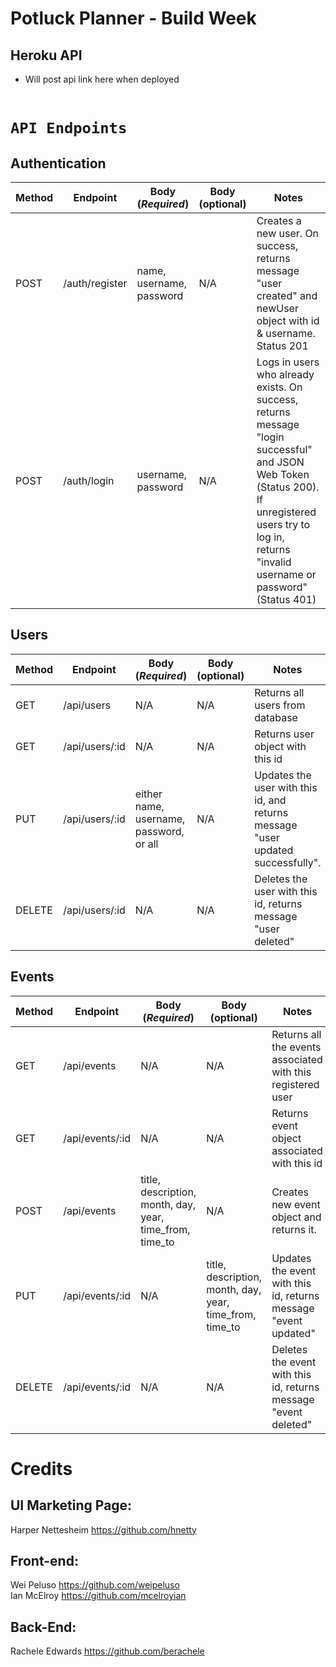 # Potluck Planner - Build Week

## Heroku API
- Will post api link here when deployed <br>
​
# `API Endpoints`
## Authentication
Method | Endpoint | Body (*Required*) | Body (optional) | Notes
| ----- | ----------------- | -------------------- | --------------------- | ------------------ |
POST | /auth/register | name, username, password | N/A | Creates a new user. On success, returns message "user created" and newUser object with id & username.  Status 201 |
POST | /auth/login |  username, password | N/A | Logs in users who already exists. On success, returns message "login successful" and JSON Web Token (Status 200). If unregistered users try to log in, returns "invalid username or password" (Status 401) |
## Users
Method | Endpoint | Body (*Required*) | Body (optional) | Notes
| ----- | ----------------- | -------------------- | --------------------- | ------------------ |
GET | /api/users | N/A | N/A | Returns all users from database |
GET | /api/users/:id | N/A | N/A | Returns user object with this id |
PUT | /api/users/:id | either name, username, password,  or all | N/A | Updates the user with this id, and returns message "user updated successfully". |
DELETE | /api/users/:id | N/A | N/A | Deletes the user with this id, returns message "user deleted" |
## Events
Method | Endpoint | Body (*Required*) | Body (optional) | Notes
| ----- | ----------------- | -------------------- | --------------------- | ------------------ |
GET | /api/events | N/A | N/A | Returns all the events associated with this registered user |
GET | /api/events/:id |  N/A | N/A | Returns event object associated with this id |
POST | /api/events | title, description, month, day, year, time_from, time_to | N/A | Creates new event object and returns it. |
PUT | /api/events/:id |  N/A | title, description, month, day, year, time_from, time_to | Updates the event with this id, returns message "event updated" |
DELETE | /api/events/:id | N/A | N/A | Deletes the event with this id, returns message "event deleted" |

# Credits

UI Marketing Page: 
------------------
Harper Nettesheim https://github.com/hnetty

Front-end:
------------------
Wei Peluso https://github.com/weipeluso <br>
Ian McElroy https://github.com/mcelroyian

Back-End:
------------------
Rachele Edwards https://github.com/berachele